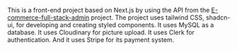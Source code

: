 This is a front-end project based on Next.js by using the API from the [E-commerce-full-stack-admin](https://github.com/sheikhmahmudulhasanshium/E-commerce-full-stack-admin) project. The project uses tailwind CSS, shadcn-ui, for developing and creating styled components. It uses MySQL as a database. It uses Cloudinary for picture upload. It uses Clerk for authentication. And it uses Stripe for its payment system.
